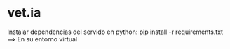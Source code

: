 # vet.ia
Instalar dependencias del servido en python: 
pip install -r requirements.txt ==> En su entorno virtual
